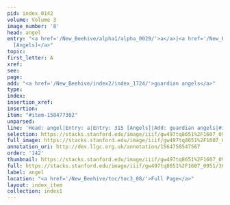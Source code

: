 ```yaml
---
pid: index_0142
volume: Volume 3
image_number: '8'
head: angel
entry: "<a href='/New_Beehive/alpha1/alpha_0029/'>a</a>|<a href='/New_Beehive/toc/toc2_093/'>315
  [Angels]</a>"
topic: 
first_letter: A
xref: 
see: 
page: 
add: "<a href='/New_Beehive/index2/index_1724/'>guardian angels</a>"
type: 
index: 
insertion_xref: 
insertion: 
item: "#item-158477302"
unparsed: 
line: 'Head: angel|Entry: a|Entry: 315 [Angels]|Add: guardian angels|#item-158477302'
selection: https://stacks.stanford.edu/image/iiif/gw497tq8651%2F1607_0951/363,1677,570,155/full/0/default.jpg
full_image: https://stacks.stanford.edu/image/iiif/gw497tq8651%2F1607_0951/full/full/0/default.jpg
annotation_uri: http://dev.llgc.org.uk/annotation/1564758547567
order: '142'
thumbnail: https://stacks.stanford.edu/image/iiif/gw497tq8651%2F1607_0951/363,1677,570,155/150,/0/default.jpg
full: https://stacks.stanford.edu/image/iiif/gw497tq8651%2F1607_0951/363,1677,570,155/full/0/default.jpg
label: angel
location: "<a href='/New_Beehive/toc/toc3_08/'>Full Page</a>"
layout: index_item
collection: index1
---
```

